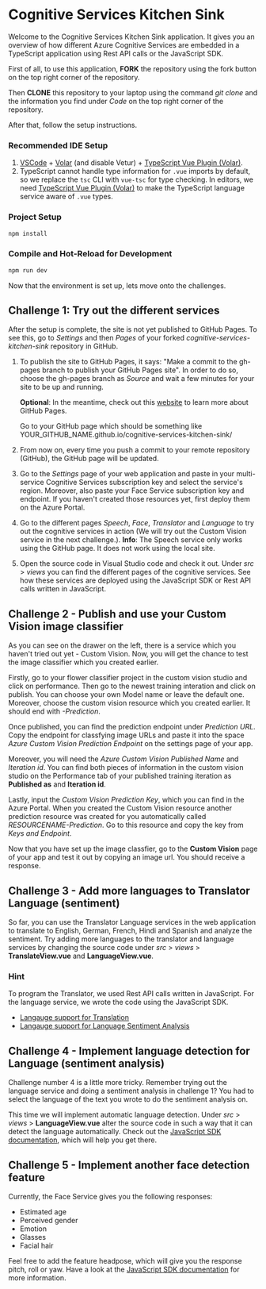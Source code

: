 # Cognitive Services Kitchen Sink

Welcome to the Cognitive Services Kitchen Sink application. It gives you an overview of how different Azure Cognitive Services are embedded in a TypeScript application using Rest API calls or the JavaScript SDK.

First of all, to use this application, **FORK** the repository using the fork button on the top right corner of the repository.

Then **CLONE** this repository to your laptop using the command _git clone_ and the information you find under _Code_ on the top right corner of the repository.

After that, follow the setup instructions.

### Recommended IDE Setup

1. [VSCode](https://code.visualstudio.com/) + [Volar](https://marketplace.visualstudio.com/items?itemName=johnsoncodehk.volar) (and disable Vetur) + [TypeScript Vue Plugin (Volar)](https://marketplace.visualstudio.com/items?itemName=johnsoncodehk.vscode-typescript-vue-plugin).
2. TypeScript cannot handle type information for `.vue` imports by default, so we replace the `tsc` CLI with `vue-tsc` for type checking. In editors, we need [TypeScript Vue Plugin (Volar)](https://marketplace.visualstudio.com/items?itemName=johnsoncodehk.vscode-typescript-vue-plugin) to make the TypeScript language service aware of `.vue` types.

### Project Setup

```sh
npm install
```

### Compile and Hot-Reload for Development

```sh
npm run dev
```

Now that the environment is set up, lets move onto the challenges.

## Challenge 1: Try out the different services

After the setup is complete, the site is not yet published to GitHub Pages. To see this, go to _Settings_ and then _Pages_ of your forked _cognitive-services-kitchen-sink_ repository in GitHub.

1. To publish the site to GitHub Pages, it says: "Make a commit to the gh-pages branch to publish your GitHub Pages site". In order to do so, choose the gh-pages branch as _Source_ and wait a few minutes for your site to be up and running.

   **Optional**: In the meantime, check out this [website](https://docs.github.com/en/pages/getting-started-with-github-pages) to learn more about GitHub Pages.

   Go to your GitHub page which should be something like YOUR_GITHUB_NAME.github.io/cognitive-services-kitchen-sink/

1. From now on, every time you push a commit to your remote repository (GitHub), the GitHub page will be updated.

1. Go to the _Settings_ page of your web application and paste in your multi-service Cognitive Services subscription key and select the service's region. Moreover, also paste your Face Service subscription key and endpoint. If you haven't created those resources yet, first deploy them on the Azure Portal.

1. Go to the different pages _Speech_, _Face_, _Translator_ and _Language_ to try out the cognitive services in action (We will try out the Custom Vision service in the next challenge.). **Info**: The Speech service only works using the GitHub page. It does not work using the local site.

1. Open the source code in Visual Studio code and check it out. Under _src_ > _views_ you can find the different pages of the cognitive services. See how these services are deployed using the JavaScript SDK or Rest API calls written in JavaScript.

## Challenge 2 - Publish and use your Custom Vision image classifier

As you can see on the drawer on the left, there is a service which you haven't tried out yet - Custom Vision. Now, you will get the chance to test the image classifier which you created earlier.

Firstly, go to your flower classifier project in the custom vision studio and click on performance. Then go to the newest training interation and click on publish. You can choose your own Model name or leave the default one. Moreover, choose the custom vision resource which you created earlier. It should end with _-Prediction_.

Once published, you can find the prediction endpoint under _Prediction URL_. Copy the endpoint for classfying image URLs and paste it into the space _Azure Custom Vision Prediction Endpoint_ on the settings page of your app.

Moreover, you will need the _Azure Custom Vision Published Name_ and _Iteration id_. You can find both pieces of information in the custom vision studio on the Performance tab of your published training iteration as **Published as** and **Iteration id**.

Lastly, input the _Custom Vision Prediction Key_, which you can find in the Azure Portal. When you created the Custom Vision resource another prediction resource was created for you automatically called _RESOURCENAME-Prediction_. Go to this resource and copy the key from _Keys and Endpoint_.

Now that you have set up the image classfier, go to the **Custom Vision** page of your app and test it out by copying an image url. You should receive a response.

## Challenge 3 - Add more languages to Translator Language (sentiment)

So far, you can use the Translator Language services in the web application to translate to English, German, French, Hindi and Spanish and analyze the sentiment. Try adding more languages to the translator and language services by changing the source code under _src_ > _views_ > **TranslateView.vue** and **LanguageView.vue**.

### Hint

To program the Translator, we used Rest API calls written in JavaScript. For the language service, we wrote the code using the JavaScript SDK.

- [Langauge support for Translation](https://docs.microsoft.com/en-us/azure/cognitive-services/translator/language-support)
- [Langauge support for Language Sentiment Analysis](https://docs.microsoft.com/en-us/azure/cognitive-services/language-service/sentiment-opinion-mining/language-support)

## Challenge 4 - Implement language detection for Language (sentiment analysis)

Challenge number 4 is a little more tricky. Remember trying out the language service and doing a sentiment analysis in challenge 1? You had to select the language of the text you wrote to do the sentiment analysis on.

This time we will implement automatic language detection. Under _src_ > _views_ > **LanguageView.vue** alter the source code in such a way that it can detect the language automatically. Check out the [JavaScript SDK documentation](https://docs.microsoft.com/en-us/javascript/api/@azure/ai-text-analytics/?view=azure-node-latest), which will help you get there.

## Challenge 5 - Implement another face detection feature

Currently, the Face Service gives you the following responses:

- Estimated age
- Perceived gender
- Emotion
- Glasses
- Facial hair

Feel free to add the feature headpose, which will give you the response pitch, roll or yaw. Have a look at the [JavaScript SDK documentation](https://docs.microsoft.com/en-us/javascript/api/@azure/cognitiveservices-face/?view=azure-node-latest) for more information.

